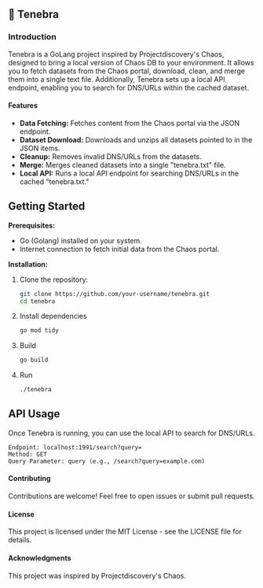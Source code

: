 ## 👻 Tenebra

### Introduction
Tenebra is a GoLang project inspired by Projectdiscovery's Chaos, designed to bring a local version of Chaos DB to your environment. It allows you to fetch datasets from the Chaos portal, download, clean, and merge them into a single text file. Additionally, Tenebra sets up a local API endpoint, enabling you to search for DNS/URLs within the cached dataset.

#### Features

- **Data Fetching:** Fetches content from the Chaos portal via the JSON endpoint.
- **Dataset Download:** Downloads and unzips all datasets pointed to in the JSON items.
- **Cleanup:** Removes invalid DNS/URLs from the datasets.
- **Merge:** Merges cleaned datasets into a single "tenebra.txt" file.
- **Local API:** Runs a local API endpoint for searching DNS/URLs in the cached "tenebra.txt."

## Getting Started

**Prerequisites:**
- Go (Golang) installed on your system.
- Internet connection to fetch initial data from the Chaos portal.

**Installation:**
1. Clone the repository:
   ```bash
   git clone https://github.com/your-username/tenebra.git
   cd tenebra
2. Install dependencies
   ```bash
   go mod tidy
3. Build
   ```bash
   go build
4. Run
   ```bash
   ./tenebra

## API Usage

Once Tenebra is running, you can use the local API to search for DNS/URLs.
```
Endpoint: localhost:1991/search?query=
Method: GET
Query Parameter: query (e.g., /search?query=example.com)
```

#### Contributing
Contributions are welcome! Feel free to open issues or submit pull requests.

#### License
This project is licensed under the MIT License - see the LICENSE file for details.

#### Acknowledgments
This project was inspired by Projectdiscovery's Chaos.